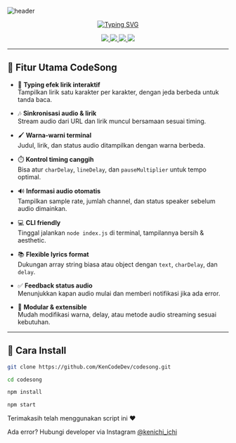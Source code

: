 ![header](https://capsule-render.vercel.app/api?type=waving&color=0:87CEFA,50:B0E0E6,100:ADD8E6&height=250&section=header&text=CodeSong&fontSize=55&fontAlignY=35&animation=twinkling&fontColor=ffffff)

<div align="center">

[![Typing SVG](https://readme-typing-svg.demolab.com?font=Fira+Code&pause=1000&width=435&lines=%F0%9F%8E%B6+Advanced+Lyrics+Player;%E2%9C%A8+Stream+Music+with+Style;%F0%9F%92%BB+Created+by+Kenichi+Ichi)](https://git.io/typing-svg)

<p align="center">
<a href="https://github.com/KenCodeDev/codesong">
  <img src="https://img.shields.io/github/package-json/v/KenCodeDev/codesong?style=for-the-badge&color=1E90FF&label=Version&labelColor=0F4C81"/>
</a>
<a href="https://github.com/KenCodeDev/codesong">
  <img src="https://img.shields.io/github/languages/top/KenCodeDev/codesong?style=for-the-badge&color=1E90FF&label=JavaScript&labelColor=0F4C81"/>
</a>
<a href="https://github.com/KenCodeDev/codesong/issues">
  <img src="https://img.shields.io/github/issues/KenCodeDev/codesong?style=for-the-badge&color=1E90FF&label=Issues&labelColor=0F4C81"/>
</a>
<a href="https://github.com/KenCodeDev/codesong/stargazers">
  <img src="https://img.shields.io/github/stars/KenCodeDev/codesong?style=for-the-badge&color=1E90FF&label=Stars&labelColor=0F4C81"/>
</a>
</p>

</div>

---

## 🚀 Fitur Utama CodeSong

- 🎨 **Typing efek lirik interaktif**  
  Tampilkan lirik satu karakter per karakter, dengan jeda berbeda untuk tanda baca.

- 🎶 **Sinkronisasi audio & lirik**  
  Stream audio dari URL dan lirik muncul bersamaan sesuai timing.

- 🖌️ **Warna-warni terminal**  
  Judul, lirik, dan status audio ditampilkan dengan warna berbeda.

- ⏱️ **Kontrol timing canggih**  
  Bisa atur `charDelay`, `lineDelay`, dan `pauseMultiplier` untuk tempo optimal.

- 🔊 **Informasi audio otomatis**  
  Tampilkan sample rate, jumlah channel, dan status speaker sebelum audio dimainkan.

- 💻 **CLI friendly**  
  Tinggal jalankan `node index.js` di terminal, tampilannya bersih & aesthetic.

- 📚 **Flexible lyrics format**  
  Dukungan array string biasa atau object dengan `text`, `charDelay`, dan `delay`.

- ✅ **Feedback status audio**  
  Menunjukkan kapan audio mulai dan memberi notifikasi jika ada error.

- 🧩 **Modular & extensible**  
  Mudah modifikasi warna, delay, atau metode audio streaming sesuai kebutuhan.

---

## 🧠 Cara Install

```bash
git clone https://github.com/KenCodeDev/codesong.git
```
```bash
cd codesong
```
```bash
npm install
```
```bash
npm start
```

Terimakasih telah menggunakan script ini ❤️

Ada error? Hubungi developer via Instagram [@kenichi_ichi](https://instagram.com/kenichi_ichi "@kenichi_ichi")